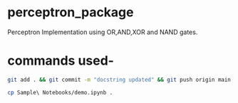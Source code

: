 # perceptron_package
Perceptron Implementation using OR,AND,XOR and NAND gates.

# commands used-

```bash
git add . && git commit -m "docstring updated" && git push origin main
```

```bash
cp Sample\ Notebooks/demo.ipynb .
```